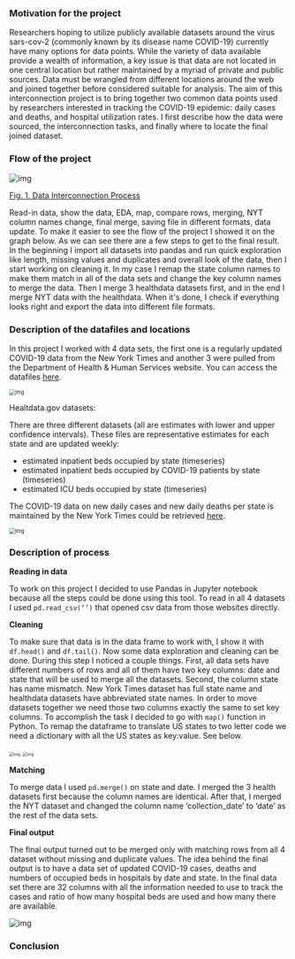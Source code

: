 ### **Motivation for the project**

Researchers hoping to utilize publicly available datasets around the virus sars-cov-2 (commonly known by its disease name COVID-19) currently have many options for data points. While the variety of data available provide a wealth of information, a key issue is that data are not located in one central location but rather maintained by a myriad of private and public sources. Data must be wrangled from different locations around the web and joined together before considered suitable for analysis. 
The aim of this interconnection project is to bring together two common data points used by researchers interested in tracking the COVID-19 epidemic: daily cases and deaths, and hospital utilization rates. I first describe how the data were sourced, the interconnection tasks, and finally where to locate the final joined dataset.



### Flow of the project

![img](https://lh3.googleusercontent.com/sJmCDuqM1sCy2OXYlXX-4SRsAmbVEtihRsB6zVMSMWECH0VEngrWvEb4MLuYV5Yzk0uluD8TxIw1TO6ERf_AXclUNUfmBOOjI7ARlIcOGrq9ycseDf_VXwKR1f3__kwF0ncRW2XY)

<u>Fig. 1. Data Interconnection Process</u>



Read-in data, show the data, EDA, map, compare rows, merging, NYT column names change, final merge, saving file in different formats, data update. To make it easier to see the flow of the project I showed it on the graph below. As we can see there are a few steps to get to the final result. In the beginning I import all datasets into pandas and run quick exploration like length, missing values and duplicates and overall look of the data, then I start working on cleaning it. In my case I remap the state column names to make them match in all of the data sets and change the key column names to merge the data. Then I merge 3 healthdata datasets first, and in the end I merge NYT data with the healthdata. When it's done, I check if everything looks right and export the data into different file formats. 



### **Description of the datafiles and locations**

In this project I worked with 4 data sets, the first one is a regularly updated COVID-19 data from the New York Times and another 3 were pulled from the Department of Health & Human Services website. You can access the datafiles [here](https://healthdata.gov/dataset/covid-19-estimated-patient-impact-and-hospital-capacity-state).

<img src="https://lh5.googleusercontent.com/ZhoRvTZJ08970hK1n2KS2vkek6F33qGInbimh4lF3OF_Llsl0FDUxjC_waT4woNNjW6wURBjSBbBxlfLnmsRlo4uzmNPlJ0Q9yR8xe9w3U4X9Gzql-ukNfvWsfacxWtBxx79h2WS" alt="img" style="zoom:67%;" />

Healtdata.gov datasets:

There are three different datasets (all are estimates with lower and upper confidence intervals). These files are representative estimates for each state and are updated weekly:

- estimated inpatient beds occupied by state (timeseries)
- estimated inpatient beds occupied by COVID-19 patients by state (timeseries)
- estimated ICU beds occupied by state (timeseries) 

The COVID-19 data on new daily cases and new daily deaths per state is maintained by the New York Times could be retrieved [here](https://raw.githubusercontent.com/nytimes/covid-19-data/master/us-states.csv).

<img src="https://lh5.googleusercontent.com/9HCJvLD4Tl1aecNjNcAvCRJkPY9Y4cJOcXUMgBEgdlTEkWvoXdwbnwtJnzgXTFceaVsXf-3kOxUeYpATQcU7fuxrKrJD1XtlEOQUfskOsjIB7FBCMYSV0SYvRh6blZpDrfl0a2lx" alt="img" style="zoom: 67%;" />

### **Description of process**

**Reading in data**

To work on this project I decided to use Pandas in Jupyter notebook because all the steps could be done using this tool. To read in all 4 datasets I used `pd.read_csv(‘’)` that opened csv data from those websites directly. 

**Cleaning**

To make sure that data is in the data frame to work with, I show it with `df.head()` and `df.tail()`. Now some data exploration and cleaning can be done. During this step I noticed a couple things. First, all data sets have different numbers of rows and all of them have two key columns: date and state that will be used to merge all the datasets. Second, the column state has name mismatch. New York Times dataset has full state name and healthdata datasets have abbreviated state names. In order to move datasets together we need those two columns exactly the same to set key columns. To accomplish the task I decided to go with `map()` function in Python. To remap the dataframe to translate US states to two letter code we need a dictionary with all the US states as key:value. See below. 

<img src="https://lh5.googleusercontent.com/TK6PtYEo5D2ekxTDIrW4N295YHxzxSsSe5Ec8mhlvjPWPyvxSkI3hyRUYCti-0_2hhgy6i5dexYOX7I3JXJrv0wKwod9zFnGyP9bCQHp6r5ThMxYq6giYbDtus0z89rjBI0p3P1H" alt="img" style="zoom:50%;" />

<img src="https://lh6.googleusercontent.com/uU-GlbVZMfzNPcrmJ8zMuqVG_8ytsoPcJnr1eaYQ9Ni7Nahc-2nnxD-sVhU3Bk5ioMMaVhKYhRNA5e9QKPcBvKuy1rmO923r04enIaQqxrOxUkoSpRXBPdNTZq99r7eV9STApNdH" alt="img" style="zoom: 50%;" />

**Matching**

To merge data I used `pd.merge()` on state and date. I merged the 3 health datasets first because the column names are identical. After that, I merged the NYT dataset and changed the column name ‘collection_date’ to ‘date’ as the rest of the data sets. 

**Final output**

The final output turned out to be merged only with matching rows from all 4 dataset without missing and duplicate values. The idea behind the final output is to have a data set of updated COVID-19 cases, deaths and numbers of occupied beds in hospitals by date and state. In the final data set there are 32 columns with all the information needed to use to track the cases and ratio of how many hospital beds are used and how many there are available. 

![img](https://lh5.googleusercontent.com/vyCL405dCw87Nfn-QfRiNfu8wk8-7ZUNlGH5xw4MkdQF_dn8pPdjSCkaTLZeJwOuE6OUXsKgl6R147s4YfdjBqLG3j4FllqKyVRPZ4bk1s21_JZfqtSynqToEmkVf6JVnzuLU-iA)

### Conclusion